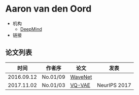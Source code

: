 # Aaron van den Oord

- 机构
  - [DeepMind](../Institutions/DeepMind.md)
- 链接

## 论文列表

| 时间 | 作者序 | 论文 | 发表 |
|:-:|:-:|---|---|
| 2016.09.12 | No.01/09 | [WaveNet](../Models/TTS3_Vocoder/2016.09.12_WaveNet.md) |
| 2017.11.02 | No.01/03 | [VQ-VAE](../Models/_Basis/2017.11.02_VQ-VAE.md) | NeurIPS 2017 |